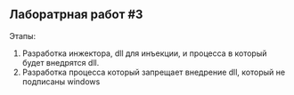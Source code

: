 Лаборатрная работ #3
---
Этапы:
1. Разработка инжектора, dll для инъекции, и процесса в который будет внедрятся dll.
2. Разработка процесса который запрещает внедрение dll, который не подписаны windows
